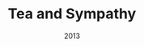 ---
layout: productions
redirect_from:
- /productions/2013_Tea_and_Sympathy
title: Tea and Sympathy
date: 2013
Theatre: Theatre Jacksonville
Venue: Little Theatre
cast:
crew:
- Director: Michael Lipp
external_links:
---